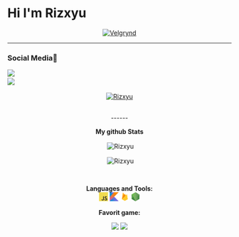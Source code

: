 # Hi I'm Rizxyu

<p align="center">
  <a href="https://github.com/Rizxyu"><img src="https://github.com/Rizxyu/Rizxyu/raw/main/IMG-20211114-WA0123.jpg" alt="Velgrynd"></a>
</p>

------
### Social Media💬
<a href="https://youtu.be/WgeItwiifYs"><img src="https://img.shields.io/badge/YouTube-Rizxyu-ff0000?style=for-the-badge&logo=youtube&logoColor=ff0000&link=https://youtube.com/channel/UCdzWwbApjkyODby7_MoRYlA" /><br>
<a href="https://wa.me/6282328303332"><img src="https://img.shields.io/badge/WhatsApp-25D366?style=for-the-badge&logo=whatsapp&logoColor=white" /><br>
<p align="center"> <a href="Rizxyu"><img width="170px" height="24" src="https://komarev.com/ghpvc/?username=Rizxyu&label=PROFILE%20VISITORS&color=green&style=flat-square" alt="Rizxyu" /></a> </p><br> 
<div align="center">
------

**My github Stats**
<p>&nbsp;<img align="center" src="https://github-readme-stats.vercel.app/api?username=Rizxyu&show_icons=true&theme=nightowl" alt="Rizxyu" /></p>
<p>&nbsp;<img align="center" src="https://github-readme-stats.vercel.app/api/top-langs/?username=Rizxyu&theme=algolia&layout=compact&langs_count=10&hide_border=true&show_icons=true" alt="Rizxyu"/></p></a><br> 


**Languages and Tools:**  
<code><img height="20" src="https://raw.githubusercontent.com/github/explore/80688e429a7d4ef2fca1e82350fe8e3517d3494d/topics/javascript/javascript.png"></code>
<code><img height="20" src="https://raw.githubusercontent.com/github/explore/80688e429a7d4ef2fca1e82350fe8e3517d3494d/topics/kotlin/kotlin.png"></code>
<code><img height="20" src="https://raw.githubusercontent.com/github/explore/80688e429a7d4ef2fca1e82350fe8e3517d3494d/topics/firebase/firebase.png"></code>
<code><img height="20" src="https://raw.githubusercontent.com/github/explore/80688e429a7d4ef2fca1e82350fe8e3517d3494d/topics/nodejs/nodejs.png"></code>    


**Favorit game:**

<code><img height="40" src="https://encrypted-tbn0.gstatic.com/images?q=tbn:ANd9GcTJGimzlbs6ll9h56i-cSP_oi0pZR0nO7HsOQ&usqp=CAU"></code>
<code><img height="40" src="https://encrypted-tbn0.gstatic.com/images?q=tbn:ANd9GcRakJUHSahsemNUuf9dYsmKhuEU6PK8z8rPgA&usqp=CAU"></code>

